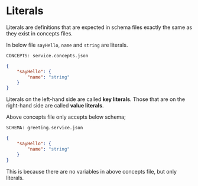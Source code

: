 # Literals

Literals are definitions that are expected in schema files exactly the same as
they exist in concepts files.

In below file `sayHello`, `name` and `string` are literals.

`CONCEPTS: service.concepts.json`

```json
{
    "sayHello": {
        "name": "string"
    }
}
```

Literals on the left-hand side are called **key literals**. Those that are on
the right-hand side are called **value literals**.

Above concepts file only accepts below schema;

`SCHEMA: greeting.service.json`

```json
{
    "sayHello": {
        "name": "string"
    }
}
```

This is because there are no variables in above concepts file, but only
literals.
